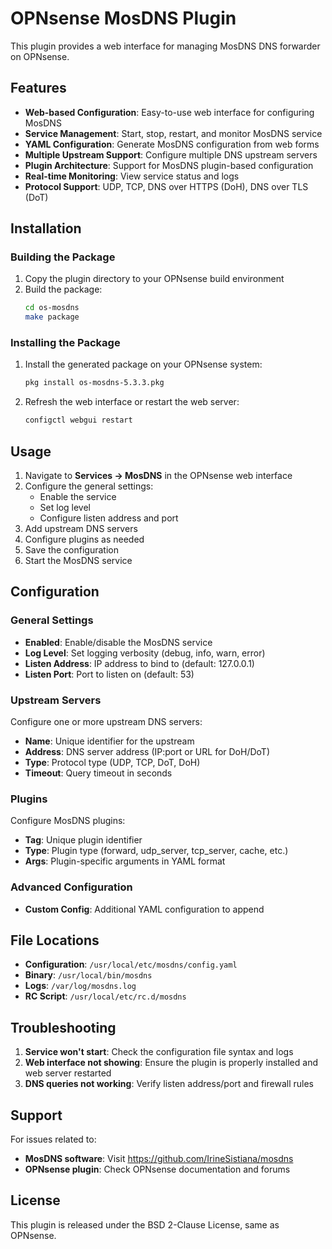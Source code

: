 # OPNsense MosDNS Plugin

This plugin provides a web interface for managing MosDNS DNS forwarder on OPNsense.

## Features

- **Web-based Configuration**: Easy-to-use web interface for configuring MosDNS
- **Service Management**: Start, stop, restart, and monitor MosDNS service
- **YAML Configuration**: Generate MosDNS configuration from web forms
- **Multiple Upstream Support**: Configure multiple DNS upstream servers
- **Plugin Architecture**: Support for MosDNS plugin-based configuration
- **Real-time Monitoring**: View service status and logs
- **Protocol Support**: UDP, TCP, DNS over HTTPS (DoH), DNS over TLS (DoT)

## Installation

### Building the Package

1. Copy the plugin directory to your OPNsense build environment
2. Build the package:
   ```bash
   cd os-mosdns
   make package
   ```

### Installing the Package

1. Install the generated package on your OPNsense system:
   ```bash
   pkg install os-mosdns-5.3.3.pkg
   ```

2. Refresh the web interface or restart the web server:
   ```bash
   configctl webgui restart
   ```

## Usage

1. Navigate to **Services → MosDNS** in the OPNsense web interface
2. Configure the general settings:
   - Enable the service
   - Set log level
   - Configure listen address and port
3. Add upstream DNS servers
4. Configure plugins as needed
5. Save the configuration
6. Start the MosDNS service

## Configuration

### General Settings
- **Enabled**: Enable/disable the MosDNS service
- **Log Level**: Set logging verbosity (debug, info, warn, error)
- **Listen Address**: IP address to bind to (default: 127.0.0.1)
- **Listen Port**: Port to listen on (default: 53)

### Upstream Servers
Configure one or more upstream DNS servers:
- **Name**: Unique identifier for the upstream
- **Address**: DNS server address (IP:port or URL for DoH/DoT)
- **Type**: Protocol type (UDP, TCP, DoT, DoH)
- **Timeout**: Query timeout in seconds

### Plugins
Configure MosDNS plugins:
- **Tag**: Unique plugin identifier
- **Type**: Plugin type (forward, udp_server, tcp_server, cache, etc.)
- **Args**: Plugin-specific arguments in YAML format

### Advanced Configuration
- **Custom Config**: Additional YAML configuration to append

## File Locations

- **Configuration**: `/usr/local/etc/mosdns/config.yaml`
- **Binary**: `/usr/local/bin/mosdns`
- **Logs**: `/var/log/mosdns.log`
- **RC Script**: `/usr/local/etc/rc.d/mosdns`

## Troubleshooting

1. **Service won't start**: Check the configuration file syntax and logs
2. **Web interface not showing**: Ensure the plugin is properly installed and web server restarted
3. **DNS queries not working**: Verify listen address/port and firewall rules

## Support

For issues related to:
- **MosDNS software**: Visit https://github.com/IrineSistiana/mosdns
- **OPNsense plugin**: Check OPNsense documentation and forums

## License

This plugin is released under the BSD 2-Clause License, same as OPNsense.